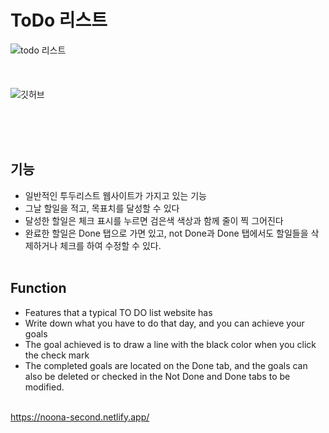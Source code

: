 # ToDo 리스트
![todo 리스트](https://github.com/user-attachments/assets/38060b6a-3afe-4cf0-b706-11d8f9e495eb)
<br><Br><br><br>
![깃허브](https://github.com/user-attachments/assets/1451b732-7f0d-4109-846b-bd733135da6f)

<br><br><br>
## 기능
- 일반적인 투두리스트 웹사이트가 가지고 있는 기능
- 그날 할일을 적고, 목표치를 달성할 수 있다
- 달성한 할일은 체크 표시를 누르면 검은색 색상과 함께 줄이 찍 그어진다
- 완료한 할일은 Done 탭으로 가면 있고, not Done과 Done 탭에서도 할일들을 삭제하거나 체크를 하여 수정할 수 있다.
<br><br>

## Function
- Features that a typical TO DO list website has
- Write down what you have to do that day, and you can achieve your goals
- The goal achieved is to draw a line with the black color when you click the check mark
- The completed goals are located on the Done tab, and the goals can also be deleted or checked in the Not Done and Done tabs to be modified.
<br><br>

https://noona-second.netlify.app/
